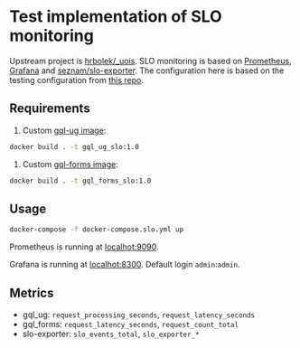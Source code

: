 # Test implementation of SLO monitoring

Upstream project is [hrbolek/_uois](https://github.com/hrbolek/_uois). SLO monitoring is based on [Prometheus](https://prometheus.io/), [Grafana](https://grafana.com/) and [seznam/slo-exporter](https://github.com/seznam/slo-exporter). The configuration here is based on the testing configuration from [this repo](https://gitlab.ics.muni.cz/Josef.Nemec/asq-measurement).

## Requirements

1. Custom [gql-ug image](https://github.com/Joseph-Beppe/gql_ug/tree/downstream):
```bash
docker build . -t gql_ug_slo:1.0
```

1. Custom [gql-forms image](https://github.com/Joseph-Beppe/gql_forms/tree/downstream):
```bash
docker build . -t gql_forms_slo:1.0
```

## Usage
```bash
docker-compose -f docker-compose.slo.yml up
```

Prometheus is running at [localhot:9090](http://localhost:9090).

Grafana is running at [localhot:8300](http://localhost:8300/dashboards).
Default login `admin`:`admin`.

## Metrics
- gql_ug: `request_processing_seconds`, `request_latency_seconds`
- gql_forms: `request_latency_seconds`, `request_count_total`
- slo-exporter: `slo_events_total`, `slo_exporter_*`
